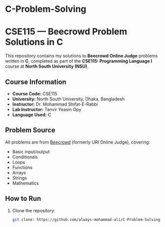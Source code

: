 # C-Problem-Solving
# CSE115 — Beecrowd Problem Solutions in C

This repository contains my solutions to **Beecrowd Online Judge** problems written in **C**, completed as part of the **CSE115: Programming Language I** course at **North South University (NSU)**.

## Course Information
- **Course Code:** CSE115  
- **University:** North South University, Dhaka, Bangladesh  
- **Instructor:** Dr. Mohammad Shifat-E-Rabbi  
- **Lab Instructor:** Tanvir Yeasin Opy  
- **Language Used:** C  

## Problem Source
All problems are from [Beecrowd](https://judge.beecrowd.com/en/profile/1091161) (formerly URI Online Judge), covering:
- Basic input/output
- Conditionals
- Loops
- Functions
- Arrays
- Strings
- Mathematics

## How to Run
1. Clone the repository:
   ```bash
   git clone: https://github.com/always-mohammad-ali/C-Problem-Solving.git
